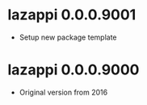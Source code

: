 # lazappi 0.0.0.9001

* Setup new package template

# lazappi 0.0.0.9000

* Original version from 2016
